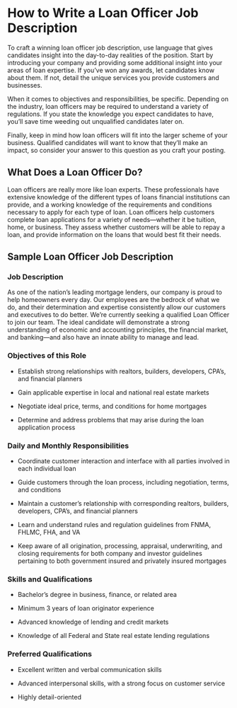 
# How to Write a Loan Officer Job Description

To craft a winning loan officer job description, use language that gives candidates insight into the day-to-day realities of the position. Start by introducing your company and providing some additional insight into your areas of loan expertise. If you’ve won any awards, let candidates know about them. If not, detail the unique services you provide customers and businesses.

When it comes to objectives and responsibilities, be specific. Depending on the industry, loan officers may be required to understand a variety of regulations. If you state the knowledge you expect candidates to have, you’ll save time weeding out unqualified candidates later on.

Finally, keep in mind how loan officers will fit into the larger scheme of your business. Qualified candidates will want to know that they’ll make an impact, so consider your answer to this question as you craft your posting.
## What Does a Loan Officer Do?

Loan officers are really more like loan experts. These professionals have extensive knowledge of the different types of loans financial institutions can provide, and a working knowledge of the requirements and conditions necessary to apply for each type of loan. Loan officers help customers complete loan applications for a variety of needs—whether it be tuition, home, or business. They assess whether customers will be able to repay a loan, and provide information on the loans that would best fit their needs.
## Sample Loan Officer Job Description

### Job Description

As one of the nation’s leading mortgage lenders, our company is proud to help homeowners every day. Our employees are the bedrock of what we do, and their determination and expertise consistently allow our customers and executives to do better. We’re currently seeking a qualified Loan Officer to join our team. The ideal candidate will demonstrate a strong understanding of economic and accounting principles, the financial market, and banking—and also have an innate ability to manage and lead.

### Objectives of this Role

* Establish strong relationships with realtors, builders, developers, CPA’s, and financial planners

* Gain applicable expertise in local and national real estate markets

* Negotiate ideal price, terms, and conditions for home mortgages

* Determine and address problems that may arise during the loan application process

### Daily and Monthly Responsibilities

* Coordinate customer interaction and interface with all parties involved in each individual loan

* Guide customers through the loan process, including negotiation, terms, and conditions

* Maintain a customer’s relationship with corresponding realtors, builders, developers, CPA’s, and financial planners

* Learn and understand rules and regulation guidelines from FNMA, FHLMC, FHA, and VA

* Keep aware of all origination, processing, appraisal, underwriting, and closing requirements for both company and investor guidelines pertaining to both government insured and privately insured mortgages

### Skills and Qualifications

* Bachelor’s degree in business, finance, or related area

* Minimum 3 years of loan originator experience

* Advanced knowledge of lending and credit markets

* Knowledge of all Federal and State real estate lending regulations

### Preferred Qualifications

* Excellent written and verbal communication skills

* Advanced interpersonal skills, with a strong focus on customer service

* Highly detail-oriented
